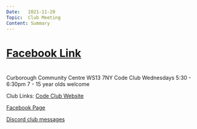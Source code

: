 ```yaml
---
Date:   2021-11-20
Topic:  Club Meeting
Content: Summary
---
```



# [Facebook Link](https://www.facebook.com/1481985248595237/posts/4305980312862369/)

#
Curborough Community Centre
WS13 7NY
Code Club
Wednesdays 5:30 - 6:30pm
7 - 15 year olds welcome

Club Links:
[Code Club Website](https://lichfield-code-club.github.io/)

[Facebook Page](https://www.facebook.com/LichfieldCoders)

[Discord club messages](https://discord.gg/szz6xGK)

